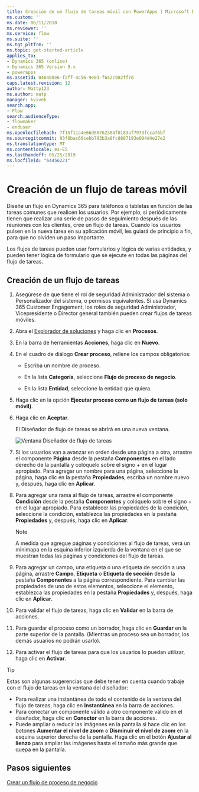 ```yaml
---
title: Creación de un flujo de tareas móvil con PowerApps | Microsoft Docs
ms.custom: ''
ms.date: 06/11/2018
ms.reviewer: ''
ms.service: flow
ms.suite: ''
ms.tgt_pltfrm: ''
ms.topic: get-started-article
applies_to:
- Dynamics 365 (online)
- Dynamics 365 Version 9.x
- powerapps
ms.assetid: 046480e6-f2ff-4c56-9e03-f642c982ff7d
caps.latest.revision: 12
author: Mattp123
ms.author: matp
manager: kvivek
search.app:
- Flow
search.audienceType:
- flowmaker
- enduser
ms.openlocfilehash: 7f15f11a4e66d80762384f8183af7973fcca76bf
ms.sourcegitcommit: 93f8bac60cebb783b3a8fc8887193e094d4e27e2
ms.translationtype: MT
ms.contentlocale: es-ES
ms.lasthandoff: 05/25/2019
ms.locfileid: "64456221"
---
```

# <a name="create-a-mobile-task-flow"></a>Creación de un flujo de tareas móvil

Diseñe un flujo en Dynamics 365 para teléfonos o tabletas en función de las tareas comunes que realicen los usuarios. Por ejemplo, si periódicamente tienen que realizar una serie de pasos de seguimiento después de las reuniones con los clientes, cree un flujo de tareas. Cuando los usuarios pulsen en la nueva tarea en su aplicación móvil, les guiará de principio a fin, para que no olviden un paso importante.  
  
 Los flujos de tareas pueden usar formularios y lógica de varias entidades, y pueden tener lógica de formulario que se ejecute en todas las páginas del flujo de tareas.  
  
## <a name="create-a-task-flow"></a>Creación de un flujo de tareas
  
1. Asegúrese de que tiene el rol de seguridad Administrador del sistema o Personalizador del sistema, o permisos equivalentes. Si usa Dynamics 365 Customer Engagement, los roles de seguridad Administrador, Vicepresidente o Director general también pueden crear flujos de tareas móviles. 
  
2. Abra el [Explorador de soluciones](/powerapps/maker/model-driven-apps/advanced-navigation#solution-explorer) y haga clic en **Procesos**.  
  
3.  En la barra de herramientas **Acciones**, haga clic en **Nuevo**.  
  
4.  En el cuadro de diálogo **Crear proceso**, rellene los campos obligatorios:  
  
    -   Escriba un nombre de proceso.  
  
    -   En la lista **Categoría**, seleccione **Flujo de proceso de negocio**.  
  
    -   En la lista **Entidad**, seleccione la entidad que quiera.  
  
5.  Haga clic en la opción **Ejecutar proceso como un flujo de tareas (solo móvil)**.  
  
6.  Haga clic en **Aceptar**.
  
     El Diseñador de flujo de tareas se abrirá en una nueva ventana.  
  
     ![Ventana Diseñador de flujo de tareas](media/task-flow-designer-window.png "Task flow designer window") 
  
7.  Si los usuarios van a avanzar en orden desde una página a otra, arrastre el componente **Página** desde la pestaña **Componentes** en el lado derecho de la pantalla y colóquelo sobre el signo + en el lugar apropiado. Para agregar un nombre para una página, seleccione la página, haga clic en la pestaña **Propiedades**, escriba un nombre nuevo y, después, haga clic en **Aplicar**.  
  
8.  Para agregar una rama al flujo de tareas, arrastre el componente **Condición** desde la pestaña **Componentes** y colóquelo sobre el signo + en el lugar apropiado. Para establecer las propiedades de la condición, seleccione la condición, establezca las propiedades en la pestaña **Propiedades** y, después, haga clic en **Aplicar**.  
  
    > [!NOTE]
    >  A medida que agregue páginas y condiciones al flujo de tareas, verá un minimapa en la esquina inferior izquierda de la ventana en el que se muestran todas las páginas y condiciones del flujo de tareas.  
  
9. Para agregar un campo, una etiqueta o una etiqueta de sección a una página, arrastre **Campo**, **Etiqueta** o **Etiqueta de sección** desde la pestaña **Componentes** a la página correspondiente. Para cambiar las propiedades de uno de estos elementos, seleccione el elemento, establezca las propiedades en la pestaña **Propiedades** y, después, haga clic en **Aplicar**.  
  
10. Para validar el flujo de tareas, haga clic en **Validar** en la barra de acciones.  
  
11. Para guardar el proceso como un borrador, haga clic en **Guardar** en la parte superior de la pantalla. (Mientras un proceso sea un borrador, los demás usuarios no podrán usarlo).  
  
12. Para activar el flujo de tareas para que los usuarios lo puedan utilizar, haga clic en **Activar**.  
  
> [!TIP]
>  Estas son algunas sugerencias que debe tener en cuenta cuando trabaje con el flujo de tareas en la ventana del diseñador:  
>   
> -  Para realizar una instantánea de todo el contenido de la ventana del flujo de tareas, haga clic en **Instantánea** en la barra de acciones.  
> -  Para conectar un componente válido a otro componente válido en el diseñador, haga clic en **Conector** en la barra de acciones.  
> -  Puede ampliar o reducir las imágenes en la pantalla si hace clic en los botones **Aumentar el nivel de zoom** o **Disminuir el nivel de zoom** en la esquina superior derecha de la pantalla. Haga clic en el botón **Ajustar al lienzo** para ampliar las imágenes hasta el tamaño más grande que quepa en la pantalla.  
  
## <a name="next-steps"></a>Pasos siguientes  
 [Crear un flujo de proceso de negocio](create-business-process-flow.md)   

